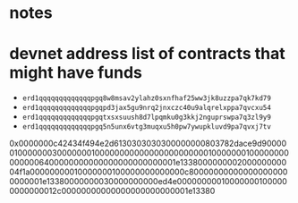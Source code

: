 # notes

# devnet address list of contracts that might have funds
- `erd1qqqqqqqqqqqqqpgq8w8msav2ylahz0sxnfhaf25ww3jk8uzzpa7qk7kd79`
- `erd1qqqqqqqqqqqqqpgqpd3jax5gu9nrq2jnxczc40u9alqrelxppa7qvcxu54`
- `erd1qqqqqqqqqqqqqpgqtxsxsuush8d7lpqmku0g3kkj2nguprswpa7q3zl9y9`
- `erd1qqqqqqqqqqqqqpgq5n5unx6vtg3muqxu5h0pw7ywupkluvd9pa7qvxj7tv`

0x0000000c42434f494e2d6130303030300000000803782dace9d9000001000000030000000100000000000000000000000100000001000000000000006400000000000000000000000001e133800000000200000000004f1a00000000010000000100000000000000c800000000000000000000000001e13380000000030000000000ed4e000000000100000001000000000000012c00000000000000000000000001e13380


